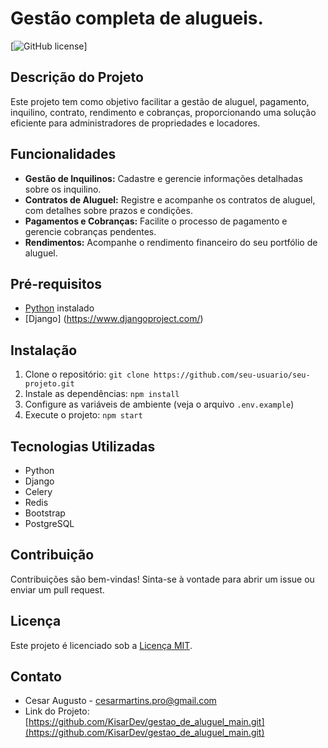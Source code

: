 # Gestão completa de alugueis.

[![GitHub license](https://img.shields.io/badge/license-MIT-blue.svg)]

## Descrição do Projeto

Este projeto tem como objetivo facilitar a gestão de aluguel, pagamento, inquilino, contrato, rendimento e cobranças, proporcionando uma solução eficiente para administradores de propriedades e locadores.

## Funcionalidades

- **Gestão de Inquilinos:** Cadastre e gerencie informações detalhadas sobre os inquilino.
- **Contratos de Aluguel:** Registre e acompanhe os contratos de aluguel, com detalhes sobre prazos e condições.
- **Pagamentos e Cobranças:** Facilite o processo de pagamento e gerencie cobranças pendentes.
- **Rendimentos:** Acompanhe o rendimento financeiro do seu portfólio de aluguel.

## Pré-requisitos

- [Python](https://www.python.org/) instalado
- [Django] (https://www.djangoproject.com/)

## Instalação

1. Clone o repositório: `git clone https://github.com/seu-usuario/seu-projeto.git`
2. Instale as dependências: `npm install`
3. Configure as variáveis de ambiente (veja o arquivo `.env.example`)
4. Execute o projeto: `npm start`

## Tecnologias Utilizadas

- Python
- Django
- Celery
- Redis
- Bootstrap
- PostgreSQL

## Contribuição

Contribuições são bem-vindas! Sinta-se à vontade para abrir um issue ou enviar um pull request.

## Licença

Este projeto é licenciado sob a [Licença MIT](LICENSE).

## Contato

- Cesar Augusto - cesarmartins.pro@gmail.com
- Link do Projeto: [https://github.com/KisarDev/gestao_de_aluguel_main.git](https://github.com/KisarDev/gestao_de_aluguel_main.git)
